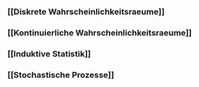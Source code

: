 ### [[Diskrete Wahrscheinlichkeitsraeume]]
### [[Kontinuierliche Wahrscheinlichkeitsraeume]]
### [[Induktive Statistik]]
### [[Stochastische Prozesse]]